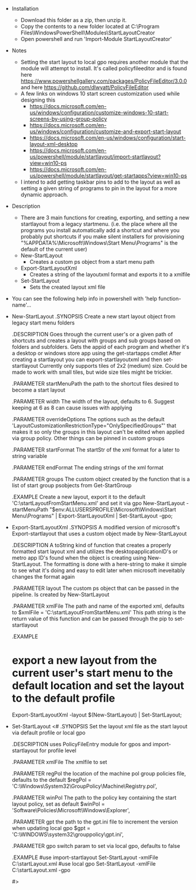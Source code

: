 * Installation
    * Download this folder as a zip, then unzip it.
    * Copy the contents to a new folder located at C:\Program Files\WindowsPowerShell\Modules\StartLayoutCreator
    * Open powershell and run 'Import-Module StartLayoutCreator'

* Notes
    * Setting the start layout to local gpo requires another module that the module will attempt to install. It's called policyfileeditor and is found here https://www.powershellgallery.com/packages/PolicyFileEditor/3.0.0 and here https://github.com/dlwyatt/PolicyFileEditor
    * A few links on windows 10 start screen customization used while designing this
        * https://docs.microsoft.com/en-us/windows/configuration/customize-windows-10-start-screens-by-using-group-policy
        * https://docs.microsoft.com/en-us/windows/configuration/customize-and-export-start-layout
        * https://docs.microsoft.com/en-us/windows/configuration/start-layout-xml-desktop
        * https://docs.microsoft.com/en-us/powershell/module/startlayout/import-startlayout?view=win10-ps
        * https://docs.microsoft.com/en-us/powershell/module/startlayout/get-startapps?view=win10-ps
    * I intend to add getting taskbar pins to add to the layout as well as setting a given string of programs to pin in the layout for a more dynamic approach.

* Description
    * There are 3 main functions for creating, exporting, and setting a new startlayout from a legacy startmenu. (i.e. the place where all the programs you install automatically add a shortcut and where you probably put shortcuts if you make silent installers for provisioning "%APPDATA%\Microsoft\Windows\Start Menu\Programs" is the default of the current user)
    * New-StartLayout
        * Creates a custom ps object from a start menu path
    * Export-StartLayoutXml
        * Creates a string of the layoutxml format and exports it to a xmlfile
    * Set-StartLayout
        * Sets the created layout xml file

* You can see the following help info in powershell with 'help function-name'...

* New-StartLayout
    .SYNOPSIS
    Create a new start layout object from legacy start menu folders
    
    .DESCRIPTION
    Goes through the current user's or a given path of shortcuts and creates a layout with groups and sub groups based on 
    folders and subfolders.
    Gets the appid of each program and whether it's a desktop or windows store app using the get-startapps cmdlet
    After creating a startlayout you can export-startlayoutxml and then set-startlayout 
    Currently only supports tiles of 2x2 (medium) size. Could be made to work with small tiles, but wide size tiles might be trickier.
    
    .PARAMETER startMenuPath
    the path to the shortcut files desired to become a start layout
    
    .PARAMETER width
    The width of the layout, defaults to 6. Suggest keeping at 6 as 8 can cause issues with applying
    
    .PARAMETER overrideOptions
    The options such as the default 'LayoutCustomizationRestrictionType="OnlySpecifiedGroups"' that makes it so only
    the groups in this layout can't be edited when applied via group policy. Other things can be pinned in custom groups
    
    .PARAMETER startFormat
    The startStr of the xml format for a later to string variable
    
    .PARAMETER endFormat
    The ending strings of the xml format
    
    .PARAMETER groups
    The custom object created by the function that is a list of start group psobjects from Get-StartGroup
    
    .EXAMPLE
    Create a new layout, export it to the default 'C:\startLayoutFromStartMenu.xml' and set it via gpo
    New-StartLayout -startMenuPath "$env:ALLUSERSPROFILE\Microsoft\Windows\Start Menu\Programs" | Export-StartLayoutXml | Set-StartLayout -gpo;
    
* Export-StartLayoutXml
    .SYNOPSIS
    A modified version of microsoft's Export-startlayout that uses a custom object made by New-StartLayout
    
    .DESCRIPTION
    A toString kind of function that creates a properly formatted start layout xml and utilizes the desktopapplicationID's or metro app ID's found
    when the object is creating using New-StartLayout.
    The formatting is done with a here-string to make it simple to see what it's doing and easy to edit later when microsoft ineveitably changes the format again
    
    .PARAMETER layout
    The custom ps object that can be passed in the pipeline. Is created by New-StartLayout
    
    .PARAMETER xmlFile
    The path and name of the exported xml, defaults to $xmlFile = 'C:\startLayoutFromStartMenu.xml'
    This path string is the return value of this function and can be passed through the pip to set-startlayout
    
    .EXAMPLE
    # export a new layout from the current user's start menu to the default location and set the layout to the default profile 
    Export-StartLayoutXml -layout $(New-StartLayout) | Set-StartLayout;

* Set-StartLayout
    <#
    .SYNOPSIS
    Set the layout xml file as the start layout via default profile or local gpo
    
    .DESCRIPTION
    uses PolicyFileEntry module for gpos and import-startlayout for profile level
    
    .PARAMETER xmlFile
    The xmlfile to set
    
    .PARAMETER regPol
    the location of the machine pol group policies file, defaults to the default
    $regPol = 'C:\Windows\System32\GroupPolicy\Machine\Registry.pol',
    
    .PARAMETER winPol
    The path to the policy key containing the start layout policy, set as default
    $winPol = 'Software\Policies\Microsoft\Windows\Explorer',
    
    .PARAMETER gpt
    the path to the gpt.ini file to increment the version when updating local gpo
    $gpt = 'C:\WINDOWS\system32\grouppolicy\gpt.ini',
    
    .PARAMETER gpo
    switch param to set via local gpo, defaults to false
    
    .EXAMPLE
    #use import-startlayout
    Set-StartLayout -xmlFile C:\startLayout.xml
    #use local gpo
    Set-StartLayout -xmlFile C:\startLayout.xml -gpo
    
    #>